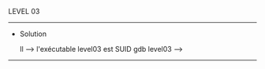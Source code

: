 LEVEL 03

------------------------------------------------------------------------------------------------------------------------

* Solution

    ll              --> l'exécutable level03 est SUID
    gdb level03     --> 

    
------------------------------------------------------------------------------------------------------------------------
